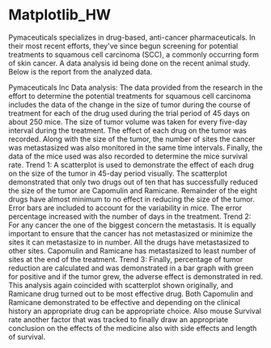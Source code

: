# Matplotlib_HW
Pymaceuticals specializes in drug-based, anti-cancer pharmaceuticals. In their most recent efforts, they've since begun screening for potential treatments to squamous cell carcinoma (SCC), a commonly occurring form of skin cancer. A data analysis id being done on the recent animal study. Below is the report from the analyzed data.

Pymaceuticals Inc Data analysis:
The data provided from the research in the effort to determine the potential treatments for squamous cell carcinoma includes the data of the change in the size of tumor during the course of treatment for each of the drug used during the trial period of 45 days on about 250 mice. The size of tumor volume was taken for every five-day interval during the treatment. The effect of each drug on the tumor was recorded. Along with the size of the tumor, the number of sites the cancer was metastasized was also monitored in the same time intervals. Finally, the data of the mice used was also recorded to determine the mice survival rate. 
Trend 1:  A scatterplot is used to demonstrate the effect of each drug on the size of the tumor in 45-day period visually. The scatterplot demonstrated that only two drugs out of ten that has successfully reduced the size of the tumor are Capomulin and Ramicane. Remainder of the eight drugs have almost minimum to no effect in reducing the size of the tumor. Error bars are included to account for the variability in mice. The error percentage increased with the number of days in the treatment.
Trend 2: For any cancer the one of the biggest concern the metastasis. It is equally important to ensure that the cancer has not metastasized or minimize the sites it can metastasize to in number. All the drugs have metastasized to other sites.  Capomulin and Ramicane has metastasized to least number of sites at the end of the treatment. 
Trend 3: Finally, percentage of tumor reduction are calculated and was demonstrated in a bar graph with green for positive and if the tumor grew, the adverse effect is demonstrated in red. This analysis again coincided with scatterplot shown originally, and Ramicane drug turned out to be most effective drug.  Both Capomulin and Ramicane demonstrated to be effective and depending on the clinical history an appropriate drug can be appropriate choice. Also mouse Survival rate another factor that was tracked to finally draw an appropriate conclusion on the effects of the medicine also with side effects and length of survival. 

